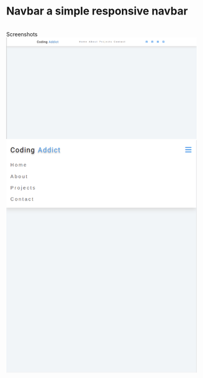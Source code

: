 # Navbar a simple responsive navbar
<br>
Screenshots
<br>
<img src="./images/navfull.png">
<br>
<img src="./images/nav-compressed.png">
